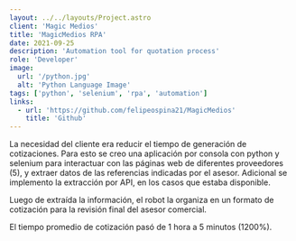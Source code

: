 ```yaml
---
layout: ../../layouts/Project.astro
client: 'Magic Medios'
title: 'MagicMedios RPA'
date: 2021-09-25
description: 'Automation tool for quotation process'
role: 'Developer'
image:
  url: '/python.jpg'
  alt: 'Python Language Image'
tags: ['python', 'selenium', 'rpa', 'automation']
links:
  - url: 'https://github.com/felipeospina21/MagicMedios'
    title: 'Github'
---
```


La necesidad del cliente era reducir el tiempo de generación de cotizaciones. Para esto se creo una aplicación por consola con python y selenium para interactuar con las páginas web de diferentes proveedores (5), y extraer datos de las referencias indicadas por el asesor. Adicional se implemento la extracción por API, en los casos que estaba disponible.

Luego de extraída la información, el robot la organiza en un formato de cotización para la revisión final del asesor comercial.

El tiempo promedio de cotización pasó de 1 hora a 5 minutos (1200%).
